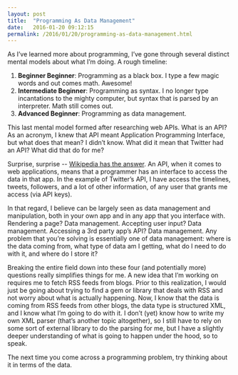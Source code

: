 ```yaml
---
layout: post
title:  "Programming As Data Management"
date:   2016-01-20 09:12:15
permalink: /2016/01/20/programming-as-data-management.html
---
```


As I’ve learned more about programming, I’ve gone through several distinct mental models about what I’m doing.  A rough timeline:

1. **Beginner Beginner**: Programming as a black box.  I type a few magic words and out comes math.  Awesome!  
2. **Intermediate Beginner**:  Programming as syntax.  I no longer type incantations to the mighty computer, but syntax that is parsed by an interpreter.  Math still comes out.  
3. **Advanced Beginner**: Programming as data management.

This last mental model formed after researching web APIs.  What is an API? As an acronym, I knew that API meant Application Programming Interface, but what does that mean? I didn’t know.  What did it mean that Twitter had an API?  What did that do for me?  

Surprise, surprise -- [Wikipedia has the answer](https://en.wikipedia.org/wiki/Web_API). An API, when it comes to web applications, means that a programmer has an interface to access the data in that app.  In the example of Twitter’s API, I have access the timelines, tweets, followers, and a lot of other information, of any user that grants me access (via API keys).  

In that regard, I believe can be largely seen as data management and manipulation, both in your own app and in any app that you interface with.  Rendering a page?  Data management.  Accepting user input? Data management.  Accessing a 3rd party app’s API?  Data management.  Any problem that you’re solving is essentially one of data management: where is the data coming from, what type of data am I getting, what do I need to do with it, and where do I store it?  

Breaking the entire field down into these four (and potentially more) questions really simplifies things for me.  A new idea that I’m working on requires me to fetch RSS feeds from blogs.  Prior to this realization, I would just be going about trying to find a gem or library that deals with RSS and not worry about what is actually happening.  Now, I know that the data is coming from RSS feeds from other blogs, the data type is structured XML, and I know what I’m going to do with it. I don’t (yet) know how to write my own XML parser (that’s another topic altogether), so I still have to rely on some sort of external library to do the parsing for me, but I have a slightly deeper understanding of what is going to happen under the hood, so to speak. 

The next time you come across a programming problem, try thinking about it in terms of the data.  